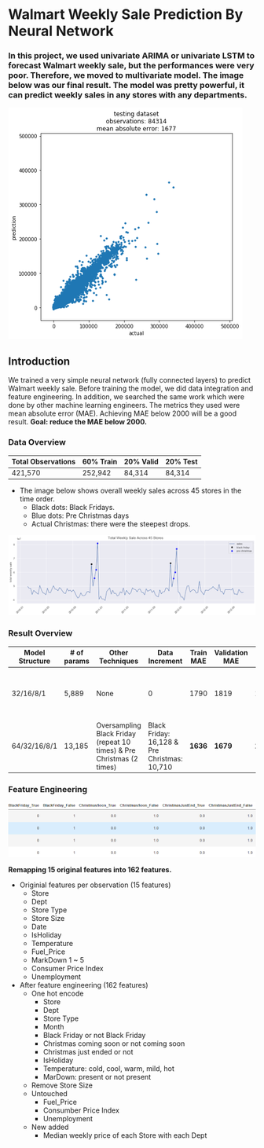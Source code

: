 # Walmart Weekly Sale Prediction By Neural Network

### In this project, we used univariate ARIMA or univariate LSTM to forecast Walmart weekly sale, but the performances were very poor. Therefore, we moved to multivariate model. The image below was our final result. The model was pretty powerful, it can predict weekly sales in any stores with any departments.

![Final Result](https://github.com/shuxg2017/Walmart-weekly-sale-prediction-by-MLP/blob/master/results/result.png)

## Introduction

We trained a very simple neural network (fully connected layers) to predict Walmart weekly sale. Before training the model, we did data integration and feature engineering. In addition, we searched the same work which were done by other machine learning engineers. The metrics they used were mean absolute error (MAE). Achieving MAE below 2000 will be a good result.
 **Goal: reduce the MAE below 2000.**

### Data Overview

Total Observations | 60% Train | 20% Valid | 20% Test
-------------------|-----------|-----------|----------
421,570 | 252,942 | 84,314 | 84,314

- The image below shows overall weekly sales across 45 stores in the time order.
  - Black dots: Black Fridays.
  - Blue dots: Pre Christmas days
  - Actual Christmas: there were the steepest drops.

![TimeSeries](https://github.com/shuxg2017/Walmart-weekly-sale-prediction-by-MLP/blob/master/results/Overall_Weekly_Sale.png)

### Result Overview

Model Structure | # of params | Other Techniques | Data Increment | Train MAE | Validation MAE | Test MAE | Result
----------------|-------------|------------------|----------------|-----------|----------------|----------|--------
32/16/8/1 | 5,889 | None | 0 | 1790 | 1819 | 1811 | Poor performance on Black Friday and Pre Christmas
64/32/16/8/1 | 13,185 | Oversampling Black Friday (repeat 10 times) & Pre Christmas (2 times) | Black Friday: 16,128 & Pre Christmas: 10,710 | **1636** | **1679** | **1677** | Best MAE, no overfitting


### Feature Engineering

![EncodedSpecialDays](https://github.com/shuxg2017/Walmart-weekly-sale-prediction-by-MLP/blob/master/results/OneHotEncodeExample.png)

**Remapping 15 original features into 162 features.**

- Originial features per observation (15 features)
  - Store
  - Dept
  - Store Type
  - Store Size
  - Date
  - IsHoliday
  - Temperature
  - Fuel_Price
  - MarkDown 1 ~ 5 
  - Consumer Price Index
  - Unemployment
- After feature engineering (162 features)
  - One hot encode
    - Store
    - Dept
    - Store Type
    - Month
    - Black Friday or not Black Friday
    - Christmas coming soon or not coming soon
    - Christmas just ended or not
    - IsHoliday
    - Temperature: cold, cool, warm, mild, hot
    - MarDown: present or not present
  - Remove Store Size
  - Untouched
    - Fuel_Price
    - Consumber Price Index
    - Unemployment
  - New added
    - Median weekly price of each Store with each Dept
